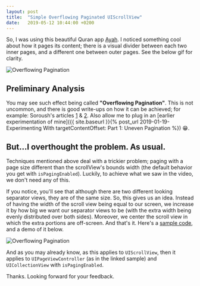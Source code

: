 ```yaml
---
layout: post
title:  "Simple Overflowing Paginated UIScrollView"
date:   2019-05-12 10:44:00 +0200
---
```


So, I was using this beautiful Quran app [Ayah](https://itunes.apple.com/app/apple-store/id706037876?mt=8). I noticed something cool about how it pages its content; there is a visual divider between each two inner pages, and a different one between outer pages. See the below gif for clarity.

![Overflowing Pagination]({{site.url}}/assets/ayah1.gif)

## Preliminary Analysis

You may see such effect being called **"Overflowing Pagination"**. This is not uncommon, and there is good write-ups on how it can be achieved; for example: Soroush's articles [1](http://khanlou.com/2013/04/changing-the-size-of-a-paging-scroll-view/) & [2](http://khanlou.com/2013/04/paging-a-overflowing-collection-view/). Also allow me to plug in an [earlier experimentation of mine]({{ site.baseurl }}{% post_url 2019-01-19-Experimenting With targetContentOffset: Part 1: Uneven Pagination %}) 😁.

## But...I overthought the problem. As usual.

Techniques mentioned above deal with a trickier problem; paging with a page size different than the scrollView's bounds width (the default behavior you get with `isPagingEnabled`). Luckily, to achieve what we saw in the video, we don't need any of this.

If you notice, you'll see that although there are two different looking separator views, they are of the same size. So, this gives us an idea. Instead of having the width of the scroll view being equal to our screen, we increase it by how big we want our separator views to be (with the extra width being evenly distributed over both sides). Moreover, we center the scroll view in which the extra portions are off-screen. And that's it. Here's a [sample code](https://github.com/ahmedk92/SpacedPageViewController), and a demo of it below.

![Overflowing Pagination]({{site.url}}/assets/overflowing.gif)

And as you may already know, as this applies to `UIScrollView`, then it applies to `UIPageViewController` (as in the linked sample) and `UICollectionView` with `isPagingEnabled`.

Thanks. Looking forward for your feedback.